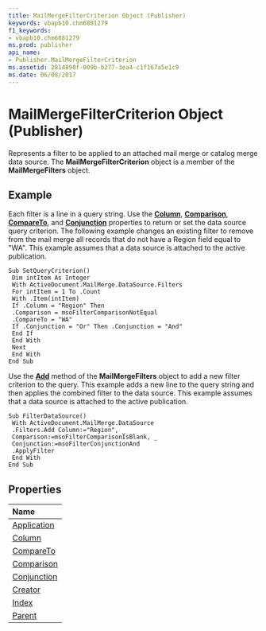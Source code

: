 ```yaml
---
title: MailMergeFilterCriterion Object (Publisher)
keywords: vbapb10.chm6881279
f1_keywords:
- vbapb10.chm6881279
ms.prod: publisher
api_name:
- Publisher.MailMergeFilterCriterion
ms.assetid: 2814890f-009b-b277-3ea4-c1f167a5e1c9
ms.date: 06/08/2017
---
```



# MailMergeFilterCriterion Object (Publisher)

Represents a filter to be applied to an attached mail merge or catalog merge data source. The  **MailMergeFilterCriterion** object is a member of the **MailMergeFilters** object.
 


## Example

Each filter is a line in a query string. Use the  **[Column](Publisher.MailMergeFilterCriterion.Column.md)**, **[Comparison](Publisher.MailMergeFilterCriterion.Comparison.md)**, **[CompareTo](Publisher.MailMergeFilterCriterion.CompareTo.md)**, and **[Conjunction](Publisher.MailMergeFilterCriterion.Conjunction.md)** properties to return or set the data source query criterion. The following example changes an existing filter to remove from the mail merge all records that do not have a Region field equal to "WA". This example assumes that a data source is attached to the active publication.
 

 

```
Sub SetQueryCriterion() 
 Dim intItem As Integer 
 With ActiveDocument.MailMerge.DataSource.Filters 
 For intItem = 1 To .Count 
 With .Item(intItem) 
 If .Column = "Region" Then 
 .Comparison = msoFilterComparisonNotEqual 
 .CompareTo = "WA" 
 If .Conjunction = "Or" Then .Conjunction = "And" 
 End If 
 End With 
 Next 
 End With 
End Sub
```

Use the  **[Add](Publisher.MailMergeFilters.Add.md)** method of the **MailMergeFilters** object to add a new filter criterion to the query. This example adds a new line to the query string and then applies the combined filter to the data source. This example assumes that a data source is attached to the active publication.
 

 



```
Sub FilterDataSource() 
 With ActiveDocument.MailMerge.DataSource 
 .Filters.Add Column:="Region", _ 
 Comparison:=msoFilterComparisonIsBlank, _ 
 Conjunction:=msoFilterConjunctionAnd 
 .ApplyFilter 
 End With 
End Sub
```


## Properties



|**Name**|
|:-----|
|[Application](Publisher.MailMergeFilterCriterion.Application.md)|
|[Column](Publisher.MailMergeFilterCriterion.Column.md)|
|[CompareTo](Publisher.MailMergeFilterCriterion.CompareTo.md)|
|[Comparison](Publisher.MailMergeFilterCriterion.Comparison.md)|
|[Conjunction](Publisher.MailMergeFilterCriterion.Conjunction.md)|
|[Creator](mailmergefiltercriterion-creator-property-publisher.md)|
|[Index](mailmergefiltercriterion-index-property-publisher.md)|
|[Parent](mailmergefiltercriterion-parent-property-publisher.md)|

